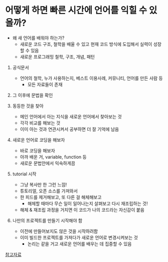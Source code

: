 # 어떻게 하면 빠른 시간에 언어를 익힐 수 있을까?

- 왜 새 언어를 배워야 하는가?
  - 새로운 코드 구조, 철학을 배울 수 있고 현재 코드 방식에 도입해서 실력이 성장할 수 있음
  - 새로운 프로그래밍 철학, 구조, 개념, 패턴

1. 공식문서

   - 언어의 철학, 누가 사용하는지, 베스트 이용사례, 커뮤니티, 언어를 만든 사람 등
     - 모든 자료들이 존재

2. 그 이후에 문법을 확인

3. 동등한 것을 찾아

   - 메인 언어에서 아는 지식을 새로운 언어에서 찾아보는 것
   - 각각 비교를 해보는 것
   - 이미 아는 것과 연관시켜서 공부하면 더 잘 기억에 남음

4. 새로운 언어로 코딩을 해보자

   - 바로 코딩을 해보자
   - 아까 배운 거, variable, function 등
   - 새로운 문법안에서 익숙하게끔

5. tutorial 시작

   - 그냥 복사만 한 그런 느낌!
   - 튜토리얼, 오픈 소스를 가져와서
   - 한 피드를 제거해보고, 또 다른 걸 해체해보고
     - 해체할 때마다 무슨 일이 일어나는지 살펴보고 다시 재조립하는 것!
   - 해체 & 재조립 과정을 거치면 이 코드가 나의 코드라는 자신감이 붙음

6. 나만의 프로젝트를 만들기 시작해야 함
   - 이전에 만들어보지도 않은 것을 시작하려함
   - 이미 빌드한 프로젝트를 가져다가 새로운 언어로 변경시켜보는 것
     - 논리는 같을 거고 새로운 언어를 배우는 데 집중할 수 있음

[참고자료](https://www.youtube.com/watch?v=fqnKJa02GK0)
